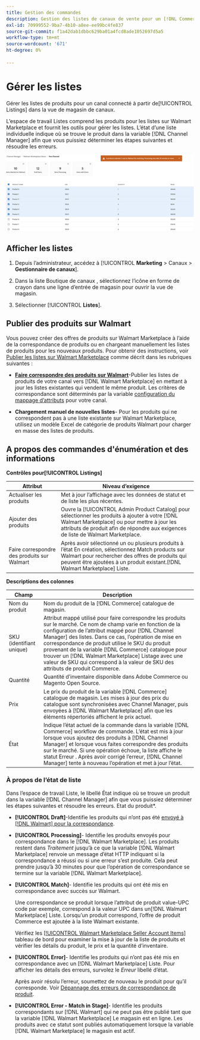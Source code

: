 ```yaml
---
title: Gestion des commandes
description: Gestion des listes de canaux de vente pour un [!DNL Commerce] stockez avec le Gestionnaire de canaux pour Adobe Commerce et Magento Open Source.
exl-id: 70999552-9ba7-4b10-a8ee-ee99bc4fe837
source-git-commit: f1a42dab1dbbc629ba01a4fcd8ade1052697d5a5
workflow-type: tm+mt
source-wordcount: '671'
ht-degree: 0%

---
```


# Gérer les listes

Gérer les listes de produits pour un canal connecté à partir de[!UICONTROL Listings] dans la vue de magasin de canaux.

L’espace de travail Listes comprend les produits pour les listes sur Walmart Marketplace et fournit les outils pour gérer les listes. L’état d’une liste individuelle indique où se trouve le produit dans la variable [!DNL Channel Manager] afin que vous puissiez déterminer les étapes suivantes et résoudre les erreurs.

![Page Listes d’un canal de vente connecté](assets/products-submit-for-matching.png)

## Afficher les listes

1. Depuis l’administrateur, accédez à [!UICONTROL **Marketing** > Canaux > **Gestionnaire de canaux**].

1. Dans la liste Boutique de canaux , sélectionnez l’icône en forme de crayon dans une ligne d’entrée de magasin pour ouvrir la vue de magasin.

1. Sélectionner [!UICONTROL **Listes**].


## Publier des produits sur Walmart

Vous pouvez créer des offres de produits sur Walmart Marketplace à l’aide de la correspondance de produits ou en chargeant manuellement les listes de produits pour les nouveaux produits. Pour obtenir des instructions, voir [Publier les listes sur Walmart Marketplace](publish-listings-to-marketplace.md) comme décrit dans les rubriques suivantes :

* **[Faire correspondre des produits sur Walmart](publish-listings-to-marketplace.md)**-Publier les listes de produits de votre canal vers [!DNL Walmart Marketplace] en mettant à jour les listes existantes qui vendent le même produit. Les critères de correspondance sont déterminés par la variable [configuration du mappage d’attributs](map-product-attributes-for-matching.md) pour votre canal.

* **Chargement manuel de nouvelles listes**- Pour les produits qui ne correspondent pas à une liste existante sur Walmart Marketplace, utilisez un modèle Excel de catégorie de produits Walmart pour charger en masse des listes de produits.

## A propos des commandes d&#39;énumération et des informations

**Contrôles pour[!UICONTROL Listings]**

| **Attribut** | **Niveau d’exigence** |
|---------------------------|---------------------------------------------------------------------------------------------------------------------------------------------------------------------------------------------------------------|
| Actualiser les produits | Met à jour l’affichage avec les données de statut et de liste les plus récentes. |
| Ajouter des produits | Ouvre la [!UICONTROL  Admin Product Catalog] pour sélectionner les produits à ajouter à votre [!DNL Walmart Marketplace] ou pour mettre à jour les attributs de produit afin de répondre aux exigences de liste de Walmart Marketplace. |
| Faire correspondre des produits sur Walmart | Après avoir sélectionné un ou plusieurs produits à l’état En création, sélectionnez Match products sur Walmart pour rechercher des offres de produits qui peuvent être ajoutées à un produit existant.[!DNL Walmart Marketplace] Liste. |


**Descriptions des colonnes**

| **Champ** | **Description** |
|-----------------|----------------------------------------------------------------------------------------------------------------------------------------------------------------------------------------------------------------------------------------------------------------------------------------------------------------------------------------------------------------------------------------------------------------|
| Nom du produit | Nom du produit de la [!DNL Commerce] catalogue de magasin. |
| SKU (identifiant unique) | Attribut mappé utilisé pour faire correspondre les produits sur le marché. Ce nom de champ varie en fonction de la configuration de l’attribut mappé pour [!DNL Channel Manager] des listes. Dans ce cas, l’opération de mise en correspondance de produit utilise le SKU du produit provenant de la variable [!DNL Commerce] catalogue pour trouver un [!DNL Walmart Marketplace]  Listage avec une valeur de SKU qui correspond à la valeur de SKU des attributs de produit Commerce. |
| Quantité | Quantité d’inventaire disponible dans Adobe Commerce ou Magento Open Source. |
| Prix | Le prix du produit de la variable [!DNL Commerce] catalogue de magasin. Les mises à jour des prix du catalogue sont synchronisées avec Channel Manager, puis envoyées à [!DNL Walmart Marketplace]  afin que les éléments répertoriés affichent le prix actuel. |
| État | Indique l’état actuel de la commande dans la variable [!DNL Commerce] workflow de commande. L’état est mis à jour lorsque vous ajoutez des produits à [!DNL Channel Manager] et lorsque vous faites correspondre des produits sur le marché. Si une opération échoue, la liste affiche le statut Erreur . Après avoir corrigé l’erreur, [!DNL Channel Manager] tente à nouveau l’opération et met à jour l’état. |


### À propos de l’état de liste

Dans l’espace de travail Liste, le libellé État indique où se trouve un produit dans la variable [!DNL Channel Manager] afin que vous puissiez déterminer les étapes suivantes et résoudre les erreurs. Etat du produit*.

* **[!UICONTROL Draft]**-Identifie les produits qui n’ont pas été [envoyé à [!DNL Walmart] pour la correspondance](publish-listings-to-marketplace.md#match-products).

* **[!UICONTROL Processing]**- Identifie les produits envoyés pour correspondance dans le [!DNL Walmart Marketplace]. Les produits restent dans *Traitement* jusqu’à ce que la variable [!DNL Walmart Marketplace] renvoie un message d’état HTTP indiquant si la correspondance a réussi ou si une erreur s’est produite. Cela peut prendre jusqu’à 30 minutes pour que l’opération de correspondance se termine sur la variable [!DNL Walmart Marketplace].

* **[!UICONTROL Match]**- Identifie les produits qui ont été mis en correspondance avec succès sur Walmart.

   Une correspondance se produit lorsque l’attribut de produit value-UPC code par exemple, correspond à la valeur UPC dans un[!DNL Walmart Marketplace] Liste. Lorsqu’un produit correspond, l’offre de produit Commerce est ajoutée à la liste Walmart existante.

   Vérifiez les [[!UICONTROL Walmart Marketplace Seller Account Items]](https://seller.walmart.com/items-and-inventory/manage-items) tableau de bord pour examiner la mise à jour de la liste de produits et vérifier les détails du produit, le prix et la quantité d’inventaire.


* **[!UICONTROL Error]**- Identifie les produits qui n’ont pas été mis en correspondance avec un [!DNL Walmart Marketplace] Liste. Pour afficher les détails des erreurs, survolez le *Erreur* libellé d’état.

   Après avoir résolu l’erreur, soumettez de nouveau le produit pour qu’il corresponde. Voir [Dépannage des erreurs de correspondance de produit](https://docs.google.com/document/d/1bEbCyVLXJQQsbZvEwetJvZKWQJOKoiw5Ia1uB4Bs4uo/edit#heading=h.sz6eji8z9vzy).

* **[!UICONTROL Error - Match in Stage]**- Identifie les produits correspondants sur [!DNL Walmart] qui ne peut pas être publié tant que la variable [!DNL Walmart Marketplace] Le magasin est en ligne. Les produits avec ce statut sont publiés automatiquement lorsque la variable [!DNL Walmart Marketplace] le magasin est actif.
